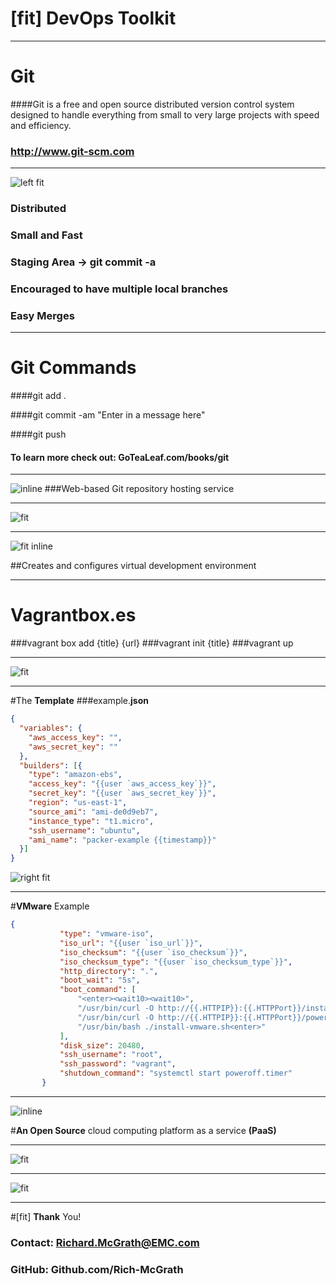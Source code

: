 
# [fit] **DevOps** Toolkit

---

# **Git**
####Git is a free and open source distributed version control system designed to handle everything from small to very large projects with speed and efficiency.

### http://www.git-scm.com

---

![left fit](http://www.git-scm.com/images/assurance@2x.png)

### Distributed
### Small and Fast
### Staging Area -> **git commit -a**
### Encouraged to have multiple local branches
### Easy Merges

---

# **Git Commands**

####git add .

####git commit -am "Enter in a message here"

####git push

#### To **learn more** check out: GoTeaLeaf.com/books/git

---

![inline](https://www.prestashop.com/blog/en/files/2014/06/github-logo.png)
###Web-based Git repository hosting service

---

![fit](https://www.seedprod.com/wp-content/uploads/2015/05/Github-Search-Box-404-Page-Screenshot-Tiny-800x456.png)

---

![fit inline](http://tzookb.com/wp-content/uploads/2015/01/vagrant.png)

##Creates and configures virtual development environment

---

# **Vagrantbox.es**

###vagrant box add {title} {url}
###vagrant init {title}
###vagrant up

---

![fit](http://kappataumu.com/uploads/packer_splash.jpg)

---

#The **Template**
###example.**json**

````json
{
  "variables": {
    "aws_access_key": "",
    "aws_secret_key": ""
  },
  "builders": [{
    "type": "amazon-ebs",
    "access_key": "{{user `aws_access_key`}}",
    "secret_key": "{{user `aws_secret_key`}}",
    "region": "us-east-1",
    "source_ami": "ami-de0d9eb7",
    "instance_type": "t1.micro",
    "ssh_username": "ubuntu",
    "ami_name": "packer-example {{timestamp}}"
  }]
}
````

![right fit](https://packer.io/assets/images/screenshots/works_with-a1a499d3.png)

---

#**VMware** Example
```json
{
           "type": "vmware-iso",
           "iso_url": "{{user `iso_url`}}",
           "iso_checksum": "{{user `iso_checksum`}}",
           "iso_checksum_type": "{{user `iso_checksum_type`}}",
           "http_directory": ".",
           "boot_wait": "5s",
           "boot_command": [
               "<enter><wait10><wait10>",
               "/usr/bin/curl -O http://{{.HTTPIP}}:{{.HTTPPort}}/install-vmware.sh<enter><wait5>",
               "/usr/bin/curl -O http://{{.HTTPIP}}:{{.HTTPPort}}/poweroff.timer<enter><wait5>",
               "/usr/bin/bash ./install-vmware.sh<enter>"
           ],
           "disk_size": 20480,
           "ssh_username": "root",
           "ssh_password": "vagrant",
           "shutdown_command": "systemctl start poweroff.timer"
       }
```

---

![inline](https://www.cloudfoundry.org/wp-content/uploads/2015/06/Logo_CloudFoundry_Horizontal_HighRes1.png)

#**An Open Source** cloud computing platform as a service **(PaaS)**

---

![fit](http://ig.obsglobal.com/wp-content/uploads/2013/07/cloudfoundry_structure.png)

---

![fit](http://kpcbweb2.s3.amazonaws.com/companies/542/logo/original/slack-logo_large.png)

---

#[fit] **Thank** You!

### **Contact:** Richard.McGrath@EMC.com
### **GitHub:** Github.com/Rich-McGrath

